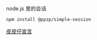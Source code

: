 node.js 里的会话
``` bash
npm install @ppzp/simple-session
```
[皮皮仔宣言](https://github.com/ppz-pro/declaration)